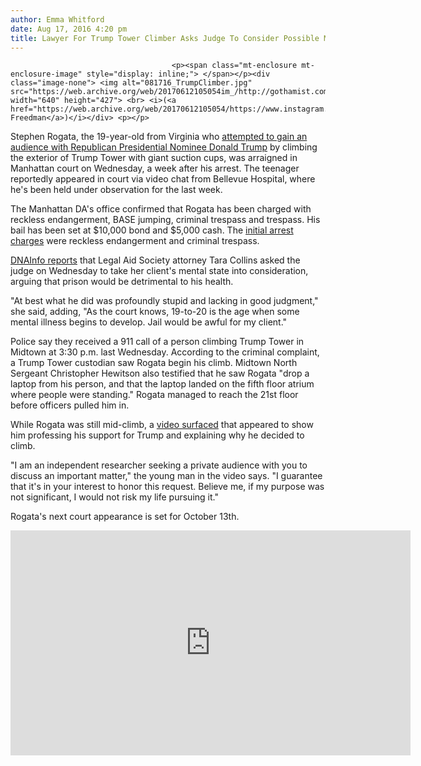 ```yaml
---
author: Emma Whitford
date: Aug 17, 2016 4:20 pm
title: Lawyer For Trump Tower Climber Asks Judge To Consider Possible Mental Illness
---
```


	
										<p><span class="mt-enclosure mt-enclosure-image" style="display: inline;"> </span></p><div class="image-none"> <img alt="081716_TrumpClimber.jpg" src="https://web.archive.org/web/20170612105054im_/http://gothamist.com/attachments/nyc_ewhitford/081716_TrumpClimber.jpg" width="640" height="427"> <br> <i>(<a href="https://web.archive.org/web/20170612105054/https://www.instagram.com/bauzen/">Steve Freedman</a>)</i></div> <p></p>

<p>Stephen Rogata, the 19-year-old from Virginia who <a href="https://web.archive.org/web/20170612105054/http://gothamist.com/2016/08/10/trump_climber.php">attempted to gain an audience with Republican Presidential Nominee Donald Trump</a> by climbing the exterior of Trump Tower with giant suction cups, was arraigned in Manhattan court on Wednesday, a week after his arrest. The teenager reportedly appeared in court via video chat from Bellevue Hospital, where he&apos;s been held under observation for the last week. </p>

<p>The Manhattan DA&apos;s office confirmed that Rogata has been charged with reckless endangerment, BASE jumping, criminal trespass and trespass. His bail has been set at $10,000 bond and $5,000 cash. The <a href="https://web.archive.org/web/20170612105054/http://gothamist.com/2016/08/11/trump_tower_climber_now_at_bellevue.php#photo-15">initial arrest charges</a> were reckless endangerment and criminal trespass.</p>

<p><a href="https://web.archive.org/web/20170612105054/https://www.dnainfo.com/new-york/20160817/civic-center/trump-tower-climber-held-on-10k-bail-after-failed-attempt-meet-trump">DNAInfo reports</a> that Legal Aid Society attorney Tara Collins asked the judge on Wednesday to take her client&apos;s mental state into consideration, arguing that prison would be detrimental to his health. </p>

<p>&quot;At best what he did was profoundly stupid and lacking in good judgment,&quot; she said, adding, &quot;As the court knows, 19-to-20 is the age when some mental illness begins to develop. Jail would be awful for my client.&quot; </p>

<p>Police say they received a 911 call of a person climbing Trump Tower in Midtown at 3:30 p.m. last Wednesday. According to the criminal complaint, a Trump Tower custodian saw Rogata begin his climb. Midtown North Sergeant Christopher Hewitson also testified that he saw Rogata &quot;drop a laptop from his person, and that the laptop landed on the fifth floor atrium where people were standing.&quot; Rogata managed to reach the 21st floor before officers pulled him in. </p>

<p>While Rogata was still mid-climb, a <a href="https://web.archive.org/web/20170612105054/https://www.youtube.com/watch?v=sP493LmSJrE">video surfaced</a> that appeared to show him professing his support for Trump and explaining why he decided to climb. </p>

<p>&quot;I am an independent researcher seeking a private audience with you to discuss an important matter,&quot; the young man in the video says. &quot;I guarantee that it&apos;s in your interest to honor this request. Believe me, if my purpose was not significant, I would not risk my life pursuing it.&quot; </p>

<p>Rogata&apos;s next court appearance is set for October 13th. </p>

<p><iframe width="640" height="360" src="https://web.archive.org/web/20170612105054if_/https://www.youtube.com/embed/UBnZckc8PwY?rel=0&amp;showinfo=0" frameborder="0" allowfullscreen></iframe></p>					
										
									
				